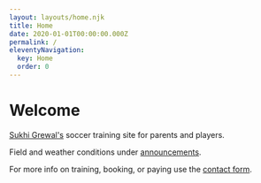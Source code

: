 ```yaml
---
layout: layouts/home.njk
title: Home
date: 2020-01-01T00:00:00.000Z
permalink: /
eleventyNavigation:
  key: Home
  order: 0
---
```

# Welcome

[Sukhi Grewal's](https://www.sukhikgrewal.netlify.app) soccer training site for parents and players.

Field and weather conditions under [announcements](https://sclub.netlify.app/announcements/).

For more info on training, booking, or paying use the [contact form](https://sclub.netlify.app/contact/).

